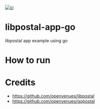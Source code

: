 [![ci](https://github.com/smiggleworth/libpostal-app-go/actions/workflows/ci.yml/badge.svg)](https://github.com/smiggleworth/libpostal-app-go/actions/workflows/ci.yml)

# libpostal-app-go
libpostal app example using go 

# How to run



# Credits
- https://github.com/openvenues/libpostal
- https://github.com/openvenues/gopostal
